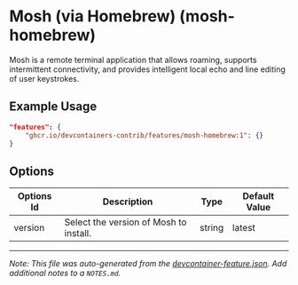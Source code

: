 
# Mosh (via Homebrew) (mosh-homebrew)

Mosh is a remote terminal application that allows roaming, supports intermittent connectivity, and provides intelligent local echo and line editing of user keystrokes.

## Example Usage

```json
"features": {
    "ghcr.io/devcontainers-contrib/features/mosh-homebrew:1": {}
}
```

## Options

| Options Id | Description | Type | Default Value |
|-----|-----|-----|-----|
| version | Select the version of Mosh to install. | string | latest |



---

_Note: This file was auto-generated from the [devcontainer-feature.json](https://github.com/devcontainers-contrib/features/blob/main/src/mosh-homebrew/devcontainer-feature.json).  Add additional notes to a `NOTES.md`._
